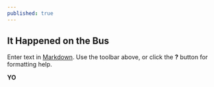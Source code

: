 ```yaml
---
published: true
---
```

## It Happened on the Bus

Enter text in [Markdown](http://daringfireball.net/projects/markdown/). Use the toolbar above, or click the **?** button for formatting help.


<b> YO </b>
